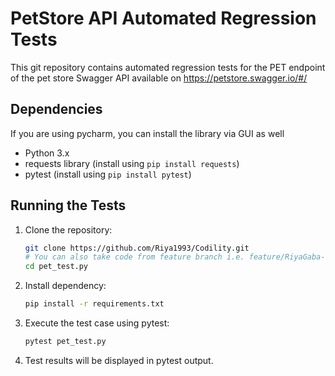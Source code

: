 # PetStore API Automated Regression Tests

This git repository contains automated regression tests for the PET endpoint of the pet store Swagger API available on https://petstore.swagger.io/#/

## Dependencies

If you are using pycharm, you can install the library via GUI as well
- Python 3.x
- requests library (install using `pip install requests`)
- pytest (install using `pip install pytest`)


## Running the Tests

1. Clone the repository:
   ```bash
   git clone https://github.com/Riya1993/Codility.git
   # You can also take code from feature branch i.e. feature/RiyaGaba-CBATest
   cd pet_test.py
2. Install dependency:
   ```bash
   pip install -r requirements.txt
3. Execute the test case using pytest:
   ```bash
   pytest pet_test.py
4. Test results will be displayed in pytest output.